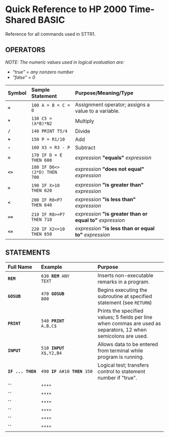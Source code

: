 # Quick Reference to HP 2000 Time-Shared BASIC

Reference for all commands used in STTR1.

## OPERATORS

_NOTE: The numeric values used in logical evaluation are:_
* _"true" = any nonzero number_
* _"false" = 0_

|Symbol|Sample Statement|Purpose/Meaning/Type|
|:---|:---|:---|
|__`=`__ |<code>100 A = B = C = 0</code>|Assignment operator; assigns a value to a variable.|
|__`*`__ |<code>130 C5 = (A*B)*N2</code>|Multiply|
|__`/`__ |<code>140 PRINT T5/4<code>|Divide|
|__`+`__ |<code>150 P = R1/10<code>|Add|
|__`-`__ |<code>160 X3 = R3 - P<code>|Subtract|
|__`=`__ |<code>170 IF D = E THEN 600<code>|_expression_ __"equals"__ _expression_|
|__`<>`__ |<code>180 IF D6<>(2*D) THEN 700<code>|_expression_ __"does not equal"__ _expression_|
|__`>`__ |<code>190 IF X>10 THEN 620<code>|_expression_ __"is greater than"__ _expression_|
|__`<`__ |<code>200 IF R8<P7 THEN 640 <code>|_expression_ __"is less than"__ _expression_|
|__`>=`__ |<code>210 IF R8>=P7 THEN 710<code>|_expression_ __"is greater than or equal to"__ _expression_
|__`<=`__ |<code>220 IF X2<=10 THEN 650<code>|_expression_ __"is less than or equal to"__ _expression_

## STATEMENTS

|Full Name|Example|Purpose|
|:---|:---|:---|
|**`REM`** |<code>630 **REM** ANY TEXT</code>|Inserts non-executable remarks in a program.||
|**`GOSUB`** |<code>470 **GOSUB** 800</code>|Begins executing the subroutine at specified statement (see `RETURN`)|
|**`PRINT`** |<code>540 **PRINT** A,B,C$</code>|Prints the specified values; 5 fields per line when commas are used as separators, 12 when semicolons are used.|
|**`INPUT`** |<code>510 **INPUT** X$,Y2,B4</code>|Allows data to be entered from terminal while program is running.|
|<code>**IF&nbsp;...&nbsp;THEN**</code> |<code>490&nbsp;**IF**&nbsp;A#10&nbsp;**THEN**&nbsp;350</code>|Logical test; transfers control to statement number if "true".|
|**``** |<code>****</code>||
|**``** |<code>****</code>||
|**``** |<code>****</code>||
|**``** |<code>****</code>||
|**``** |<code>****</code>||
|**``** |<code>****</code>||
